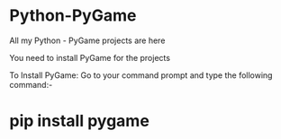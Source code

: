 # Python-PyGame
All my Python - PyGame projects are here

You need to install PyGame for the projects

To Install PyGame: Go to your command prompt and type the following command:-
# pip install pygame

